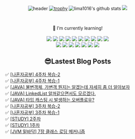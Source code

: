 
<div align="center">

  ![header](https://capsule-render.vercel.app/api?type=cylinder&color=auto&height=100&section=header&text=Hello%Lima!&fontSize=70)
  [![trophy](https://github-profile-trophy.vercel.app/?username=lima1016&row=1)](https://github.com/lima1016/github-profile-trophy)
  ![lima1016's github stats](https://github-readme-stats.vercel.app/api?username=lima1016&show_icons=true&theme=synthwave&hide_border=true)
  <a href="https://github.com/devxb/gitanimals">
  <img src="https://render.gitanimals.org/farms/lima1016"/>
  </a>

  <br>

</b> 🌱 I’m currently learning! </b> <br><br>
<img src="https://img.shields.io/badge/Java-FF0000?style=flat-square&logo=Java&logoColor=white"/>
<img src="https://img.shields.io/badge/Apachekafka-231F20?style=flat-square&logo=apachekafka&logoColor=white"/>
<img src="https://img.shields.io/badge/Spring-6DB33F?style=flat-square&logo=Spring&logoColor=white"/>
<img src="https://img.shields.io/badge/Redis-DC382D?style=flat-square&logo=Redis&logoColor=white"/>
<img src="https://img.shields.io/badge/Gradle-02303A?style=flat-square&logo=Gradle&logoColor=white"/>
<img src="https://img.shields.io/badge/PostgreSQL-4169E1?style=flat-square&logo=PostgreSQL&logoColor=white"/>
<img src="https://img.shields.io/badge/MariaDB-003545?style=flat-square&logo=MariaDB&logoColor=white"/>
<img src="https://img.shields.io/badge/MongoDB-47A248?style=flat-square&logo=MongoDB&logoColor=white"/>
<img src="https://img.shields.io/badge/Postman-FF6C37?style=flat-square&logo=Postman&logoColor=white"/>
<img src="https://img.shields.io/badge/OAuth-EB5424?style=flat-square&logo=Auth0&logoColor=white"/> <br>
<img src="https://img.shields.io/badge/Json-000000?style=flat-square&logo=Json&logoColor=white"/>
<img src="https://img.shields.io/badge/SpringBoot-6DB33F?style=flat-square&logo=SpringBoot&logoColor=white"/>
<img src="https://img.shields.io/badge/Apache-D22128?style=flat-square&logo=Apache&logoColor=white"/>
<img src="https://img.shields.io/badge/ApacheTomcat-F8DC75?style=flat-square&logo=ApacheTomcat&logoColor=white"/>
<img src="https://img.shields.io/badge/ApacheMaven-C71A36?style=flat-square&logo=ApacheMaven&logoColor=white"/>
<img src="https://img.shields.io/badge/IntelliJIDEA-000000?style=flat-square&logo=IntelliJIDEA&logoColor=white"/>
<img src="https://img.shields.io/badge/Jira-0052CC?style=flat-square&logo=Jira&logoColor=white"/>

## 😎Lastest Blog Posts
</div>

<ul>✅ <a href='https://lima1016.tistory.com/144' target='_blank'>[나혼자공부] 4주차 복습-2</a><br>✅ <a href='https://lima1016.tistory.com/143' target='_blank'>[나혼자공부] 4주차 복습-1</a><br>✅ <a href='https://lima1016.tistory.com/142' target='_blank'>[JAVA] 불변객체, 가변객 뭔지는 알겠는데 자세히 좀 더 알아보자</a><br>✅ <a href='https://lima1016.tistory.com/141' target='_blank'>[JAVA] LinkedList 알꺼같으면서도 모르겠다.</a><br>✅ <a href='https://lima1016.tistory.com/140' target='_blank'>[JAVA] 타입 캐스팅 시 발생하는 오버플로우?</a><br>✅ <a href='https://lima1016.tistory.com/137' target='_blank'>[나혼자공부] 3주차 복습-2</a><br>✅ <a href='https://lima1016.tistory.com/136' target='_blank'>[나혼자공부] 3주차 복습-1</a><br>✅ <a href='https://lima1016.tistory.com/134' target='_blank'>[STUDY] 2주차</a><br>✅ <a href='https://lima1016.tistory.com/128' target='_blank'>[STUDY] 1주차</a><br>✅ <a href='https://lima1016.tistory.com/127' target='_blank'>[JVM 밑바닥] 7장  클래스 로딩 메커니즘</a><br></ul>